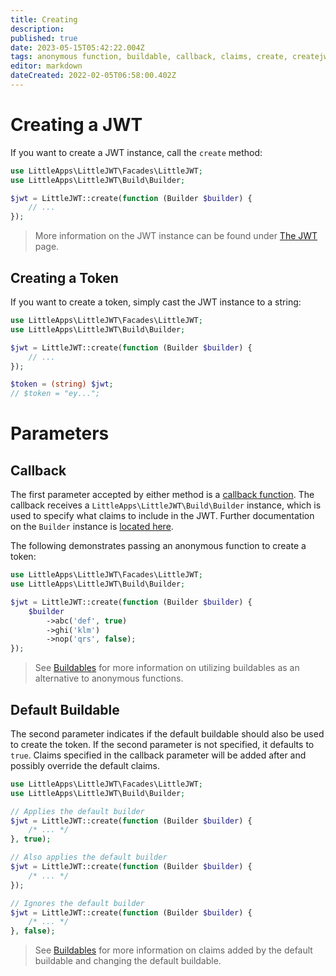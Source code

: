 ```yaml
---
title: Creating
description: 
published: true
date: 2023-05-15T05:42:22.004Z
tags: anonymous function, buildable, callback, claims, create, createjwt, createtoken, creating, generating, jwt, token
editor: markdown
dateCreated: 2022-02-05T06:58:00.402Z
---
```


# Creating a JWT

If you want to create a JWT instance, call the ``create`` method:

```php
use LittleApps\LittleJWT\Facades\LittleJWT;
use LittleApps\LittleJWT\Build\Builder;

$jwt = LittleJWT::create(function (Builder $builder) {
    // ...
});
```

 > More information on the JWT instance can be found under [The JWT](https://github.com/little-apps/LittleJWT/wiki/The-JWT) page.
 
## Creating a Token

If you want to create a token, simply cast the JWT instance to a string:

```php
use LittleApps\LittleJWT\Facades\LittleJWT;
use LittleApps\LittleJWT\Build\Builder;

$jwt = LittleJWT::create(function (Builder $builder) {
    // ...
});

$token = (string) $jwt;
// $token = "ey...";
```

# Parameters

## Callback

The first parameter accepted by either method is a [callback function](https://www.php.net/callable). The callback receives a ``LittleApps\LittleJWT\Build\Builder`` instance, which is used to specify what claims to include in the JWT. Further documentation on the ``Builder`` instance is [located here](https://github.com/little-apps/LittleJWT/wiki/The-Builder).

The following demonstrates passing an anonymous function to create a token:

```php
use LittleApps\LittleJWT\Facades\LittleJWT;
use LittleApps\LittleJWT\Build\Builder;

$jwt = LittleJWT::create(function (Builder $builder) {
    $builder
        ->abc('def', true)
        ->ghi('klm')
        ->nop('qrs', false);
});
```

 > See [Buildables](/buildables) for more information on utilizing buildables as an alternative to anonymous functions.

## Default Buildable

The second parameter indicates if the default buildable should also be used to create the token.  If the second parameter is not specified, it defaults to ``true``. Claims specified in the callback parameter will be added after and possibly override the default claims.

```php
use LittleApps\LittleJWT\Facades\LittleJWT;
use LittleApps\LittleJWT\Build\Builder;

// Applies the default builder
$jwt = LittleJWT::create(function (Builder $builder) {
    /* ... */
}, true);

// Also applies the default builder
$jwt = LittleJWT::create(function (Builder $builder) {
    /* ... */
});

// Ignores the default builder
$jwt = LittleJWT::create(function (Builder $builder) {
    /* ... */
}, false);
```

 > See [Buildables](/buildables) for more information on claims added by the default buildable and changing the default buildable.


